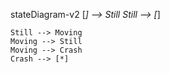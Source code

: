 stateDiagram-v2
    [*] --> Still
    Still --> [*]

    Still --> Moving
    Moving --> Still
    Moving --> Crash
    Crash --> [*]